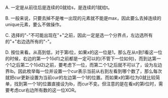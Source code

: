 A. 一定是从前往后是连续的0就给s，是连续的1就给t。

B. 一般来说，只要去掉不是唯一出现的元素就不能是max，因此要么去掉连续的unique元素，要么不做操作。

C. 选择的"-"不可能出现在"+"之前，因此一定是选一个分界点，左边选所有的"+"右边选所有的"-"。

D. 按位来看。从高到低，对于第i位，如果x的这一位是1，那么在从n到1看这一位的时候，右边的第一个1(id1)之前都是一定可以的(不管下一位如何)，而到达第一个1之后第二个1(id2)之前，要考虑下一位，而第二个1之后就不可以了，设为左边界lb。因此枚举每一位并设置一个cur表示当前从右到左看到哪个数了，那么每次就把cur更新设置为当前cur的左边第一个1的位置。而如果x的第i位为0就比较简单，找到第一个1的位置直接设为lb，而cur不变。但注意的是在看x的第i位时，需要考虑cur右边所有数的这一位XOR。
